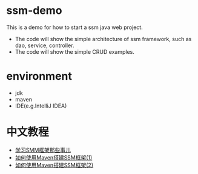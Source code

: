 # ssm-demo 
This is a demo for how to start a ssm java web project.
- The code will show the simple architecture of ssm framework, such as dao, service, controller.
- The code will show the simple CRUD examples.

# environment
- jdk
- maven
- IDE(e.g.IntelliJ IDEA)

# 中文教程
- [学习SMM框架那些事儿](https://www.jianshu.com/p/936d5b52bc7b)
- [如何使用Maven搭建SSM框架(1)](https://www.jianshu.com/p/4538791ab729)
- [如何使用Maven搭建SSM框架(2)](https://www.jianshu.com/p/4d0e32126b0f)
